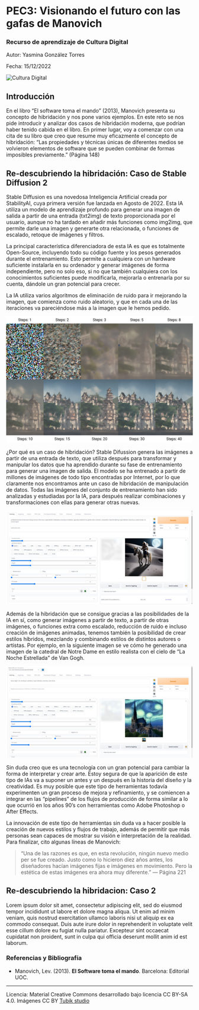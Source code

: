 # PEC3: Visionando el futuro con las gafas de Manovich 

### Recurso de aprendizaje de Cultura Digital 


Autor: Yasmina González Torres


Fecha: 15/12/2022

![Cultura Digital](https://miro.medium.com/max/1400/0*9PyyNvrO2PcD3KuU.png) 



## Introducción

En el libro “El software toma el mando” (2013), Manovich presenta su concepto de hibridación y nos pone varios ejemplos. En este reto se nos pide introducir y analizar dos casos de hibridación moderna, que podrían haber tenido cabida en el libro.
En primer lugar, voy a comenzar con una cita de su libro que creo que resume muy eficazmente el concepto de hibridación: 
“Las propiedades y técnicas únicas de diferentes medios se volvieron elementos de software que se pueden combinar de formas imposibles previamente.” (Página 148)


## Re-descubriendo la hibridación: Caso de Stable Diffusion 2

Stable Diffusion es una novedosa Inteligencia Artificial creada por StabilityAI, cuya primera versión fue lanzada en Agosto de 2022. Esta IA utiliza un modelo de aprendizaje profundo para generar una imagen de salida a partir de una entrada (txt2img) de texto proporcionada por el usuario, aunque no ha tardado en añadir más funciones como img2img, que permite darle una imagen y generarte otra relacionada, o funciones de escalado, retoque de imágenes y filtros.

La principal característica diferenciadora de esta IA es que es totalmente Open-Source, incluyendo todo su código fuente y los pesos generados durante el entrenamiento. Esto permite a cualquiera con un hardware suficiente instalarla en su ordenador y generar imágenes de forma independiente, pero no solo eso, si no que también cualquiera con los conocimientos suficientes puede modificarla, mejorarla o entrenarla por su cuenta, dándole un gran potencial para crecer.

La IA utiliza varios algoritmos de eliminación de ruido para ir mejorando la imagen, que comienza como ruido aleatorio, y que en cada una de las iteraciones va pareciéndose más a la imagen que le hemos pedido.

![Generación de imagen por Stable Diffusion](photostablediffusion.png) 

¿Por qué es un caso de hibridación?
Stable Difussion genera las imágenes a partir de una entrada de texto, que utiliza después para transformar y manipular los datos que ha aprendido durante su fase de entrenamiento para generar una imagen de salida. El modelo se ha entrenado a partir de millones de imágenes de todo tipo encontradas por Internet, por lo que claramente nos encontramos ante un caso de hibridación de manipulación de datos.
Todas las imágenes del conjunto de entrenamiento han sido analizadas y estudiadas por la IA, para después realizar combinaciones y transformaciones con ellas para generar otras nuevas.

![Hombre montado a caballo en la Luna](photoIA1.jpeg) 
 
Además de la hibridación que se consigue gracias a las posibilidades de la IA en sí, como generar imágenes a partir de texto, a partir de otras imágenes, o funciones extra como escalado, reducción de ruido e incluso creación de imágenes animadas, tenemos también la posibilidad de crear estilos híbridos, mezclando y combinando estilos de distintos autores o artistas. Por ejemplo, en la siguiente imagen se ve cómo he generado una imagen de la catedral de Notre Dame en estilo realista con el cielo de “La Noche Estrellada” de Van Gogh.

![Notre Dame con cielo estrellado](photoIA2.jpeg) 
 
Sin duda creo que es una tecnología con un gran potencial para cambiar la forma de interpretar y crear arte. Estoy segura de que la aparición de este tipo de IAs va a suponer un antes y un después en la historia del diseño y la creatividad. Es muy posible que este tipo de herramientas todavía experimenten un gran proceso de mejora y refinamiento, y se comiencen a integrar en las “pipelines” de los flujos de producción de forma similar a lo que ocurrió en los años 90’s con herramientas como Adobe Photoshop o After Effects.

La innovación de este tipo de herramientas sin duda va a hacer posible la creación de nuevos estilos y flujos de trabajo, además de permitir que más personas sean capaces de mostrar su visión e interpretación de la realidad.
Para finalizar, cito algunas líneas de Manovich:
> “Una de las razones es que, en esta revolución, ningún nuevo medio per se fue creado. Justo como lo hicieron diez años antes, los diseñadores hacían imágenes fijas e imágenes en movimiento. Pero la estética de estas imágenes era ahora muy diferente.” — Página 221


## Re-descubriendo la hibridacion: Caso 2

Lorem ipsum dolor sit amet, consectetur adipiscing elit, sed do eiusmod tempor incididunt ut labore et dolore magna aliqua. Ut enim ad minim veniam, quis nostrud exercitation ullamco laboris nisi ut aliquip ex ea commodo consequat. Duis aute irure dolor in reprehenderit in voluptate velit esse cillum dolore eu fugiat nulla pariatur. Excepteur sint occaecat cupidatat non proident, sunt in culpa qui officia deserunt mollit anim id est laborum.


### Referencias y Bibliografía

* Manovich, Lev. (2013). **El Software toma el mando**. Barcelona: Editorial UOC. 


----

Licencia: Material Creative Commons desarrollado bajo licencia CC BY-SA 4.0. Imágenes CC BY [Tubik studio](https://blog.tubikstudio.com/how-to-create-original-flat-illustrations-designers-tips/) 
